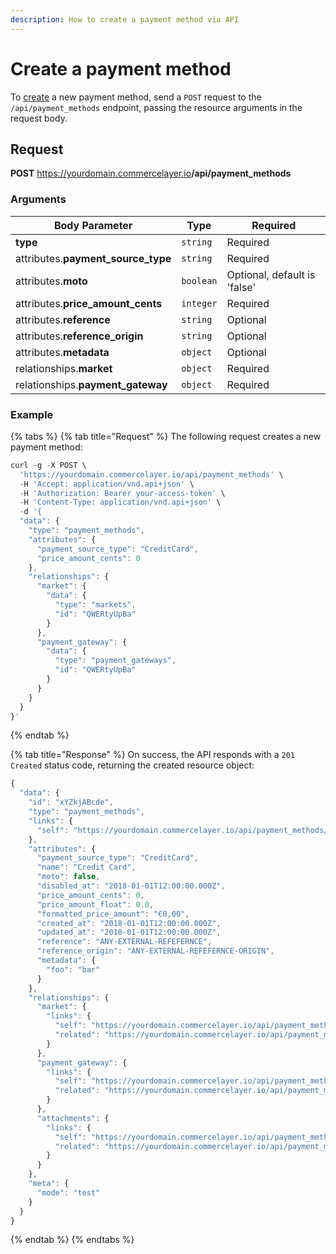 ```yaml
---
description: How to create a payment method via API
---
```


# Create a payment method

To <a href="https://docs.commercelayer.io/developers/creating-resources" target="_blank">create</a> a new payment method, send a `POST` request to the `/api/payment_methods` endpoint, passing the resource arguments in the request body.

## Request

**POST** https://yourdomain.commercelayer.io<b>/api/payment_methods</b>

### Arguments

| Body Parameter | Type     | Required |
| -------------- | -------- | -------- |
| **type**       | `string` | Required |
| attributes.**payment_source_type** | `string` | Required |
| attributes.**moto** | `boolean` | Optional, default is 'false' |
| attributes.**price_amount_cents** | `integer` | Required |
| attributes.**reference** | `string` | Optional |
| attributes.**reference_origin** | `string` | Optional |
| attributes.**metadata** | `object` | Optional |
| relationships.**market** | `object` | Required |
| relationships.**payment_gateway** | `object` | Required |

### Example

{% tabs %}
{% tab title="Request" %}
The following request creates a new payment method:

```javascript
curl -g -X POST \
  'https://yourdomain.commercelayer.io/api/payment_methods' \
  -H 'Accept: application/vnd.api+json' \
  -H 'Authorization: Bearer your-access-token' \
  -H 'Content-Type: application/vnd.api+json' \
  -d '{
  "data": {
    "type": "payment_methods",
    "attributes": {
      "payment_source_type": "CreditCard",
      "price_amount_cents": 0
    },
    "relationships": {
      "market": {
        "data": {
          "type": "markets",
          "id": "QWERtyUpBa"
        }
      },
      "payment_gateway": {
        "data": {
          "type": "payment_gateways",
          "id": "QWERtyUpBa"
        }
      }
    }
  }
}'
```
{% endtab %}

{% tab title="Response" %}
On success, the API responds with a `201 Created` status code, returning the created resource object:

```javascript
{
  "data": {
    "id": "xYZkjABcde",
    "type": "payment_methods",
    "links": {
      "self": "https://yourdomain.commercelayer.io/api/payment_methods/xYZkjABcde"
    },
    "attributes": {
      "payment_source_type": "CreditCard",
      "name": "Credit Card",
      "moto": false,
      "disabled_at": "2018-01-01T12:00:00.000Z",
      "price_amount_cents": 0,
      "price_amount_float": 0.0,
      "formatted_price_amount": "€0,00",
      "created_at": "2018-01-01T12:00:00.000Z",
      "updated_at": "2018-01-01T12:00:00.000Z",
      "reference": "ANY-EXTERNAL-REFEFERNCE",
      "reference_origin": "ANY-EXTERNAL-REFEFERNCE-ORIGIN",
      "metadata": {
        "foo": "bar"
      }
    },
    "relationships": {
      "market": {
        "links": {
          "self": "https://yourdomain.commercelayer.io/api/payment_methods/xYZkjABcde/relationships/market",
          "related": "https://yourdomain.commercelayer.io/api/payment_methods/xYZkjABcde/market"
        }
      },
      "payment_gateway": {
        "links": {
          "self": "https://yourdomain.commercelayer.io/api/payment_methods/xYZkjABcde/relationships/payment_gateway",
          "related": "https://yourdomain.commercelayer.io/api/payment_methods/xYZkjABcde/payment_gateway"
        }
      },
      "attachments": {
        "links": {
          "self": "https://yourdomain.commercelayer.io/api/payment_methods/xYZkjABcde/relationships/attachments",
          "related": "https://yourdomain.commercelayer.io/api/payment_methods/xYZkjABcde/attachments"
        }
      }
    },
    "meta": {
      "mode": "test"
    }
  }
}
```
{% endtab %}
{% endtabs %}

